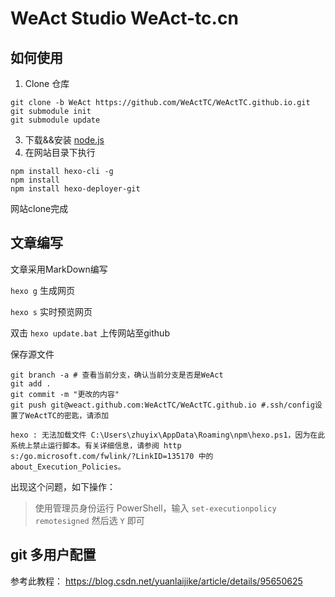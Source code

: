 # WeAct Studio WeAct-tc.cn
## 如何使用
1. Clone 仓库 
``` 
git clone -b WeAct https://github.com/WeActTC/WeActTC.github.io.git 
git submodule init
git submodule update
```
3. 下载&&安装 [node.js](https://nodejs.org/en/download/)
4. 在网站目录下执行
```
npm install hexo-cli -g
npm install 
npm install hexo-deployer-git
```
网站clone完成

## 文章编写
文章采用MarkDown编写

`hexo g` 生成网页

`hexo s` 实时预览网页

双击 `hexo update.bat` 上传网站至github

保存源文件
```
git branch -a # 查看当前分支，确认当前分支是否是WeAct
git add .
git commit -m "更改的内容"
git push git@weact.github.com:WeActTC/WeActTC.github.io #.ssh/config设置了WeActTC的密匙，请添加
```

```
hexo : 无法加载文件 C:\Users\zhuyix\AppData\Roaming\npm\hexo.ps1，因为在此系统上禁止运行脚本。有关详细信息，请参阅 http
s:/go.microsoft.com/fwlink/?LinkID=135170 中的 about_Execution_Policies。
```
出现这个问题，如下操作：
> 使用管理员身份运行 PowerShell，输入 `set-executionpolicy remotesigned` 然后选 `Y` 即可

## git 多用户配置
参考此教程：
https://blog.csdn.net/yuanlaijike/article/details/95650625

